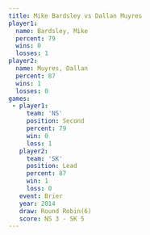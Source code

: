 ```yaml
---
title: Mike Bardsley vs Dallan Muyres
player1:              
  name: Bardsley, Mike
  percent: 79         
  wins: 0             
  losses: 1           
player2:              
  name: Muyres, Dallan
  percent: 87         
  wins: 1             
  losses: 0           
games:
 - player1:          
     team: 'NS'      
     position: Second
     percent: 79     
     win: 0          
     loss: 1         
   player2:        
     team: 'SK'    
     position: Lead
     percent: 87   
     win: 1        
     loss: 0       
   event: Brier        
   year: 2014          
   draw: Round Robin(6)
   score: NS 3 - SK 5  
---
```

